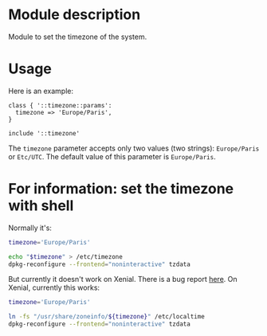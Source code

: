 # Module description

Module to set the timezone of the system.

# Usage

Here is an example:

```puppet
class { '::timezone::params':
  timezone => 'Europe/Paris',
}

include '::timezone'
```

The `timezone` parameter accepts only two values (two
strings): `Europe/Paris` or `Etc/UTC`. The default value of
this parameter is `Europe/Paris`.

# For information: set the timezone with shell

Normally it's:

```sh
timezone='Europe/Paris'

echo "$timezone" > /etc/timezone
dpkg-reconfigure --frontend="noninteractive" tzdata
```

But currently it doesn't work on Xenial. There is a bug report
[here](https://bugs.launchpad.net/ubuntu/+source/tzdata/+bug/1554806).
On Xenial, currently this works:

```sh
timezone='Europe/Paris'

ln -fs "/usr/share/zoneinfo/${timezone}" /etc/localtime
dpkg-reconfigure --frontend="noninteractive" tzdata
```


